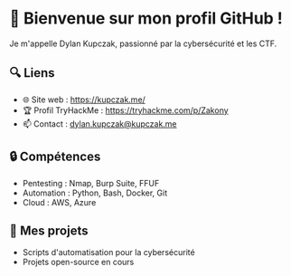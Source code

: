 # 👋 Bienvenue sur mon profil GitHub !

Je m'appelle Dylan Kupczak, passionné par la cybersécurité et les CTF.

## 🔍 Liens
- 🌐 Site web : https://kupczak.me/
- 🏆 Profil TryHackMe : https://tryhackme.com/p/Zakony
- 📫 Contact : dylan.kupczak@kupczak.me


## 🔒 Compétences
- Pentesting : Nmap, Burp Suite, FFUF
- Automation : Python, Bash, Docker, Git
- Cloud : AWS, Azure

## 🚀 Mes projets
- Scripts d'automatisation pour la cybersécurité
- Projets open-source en cours
